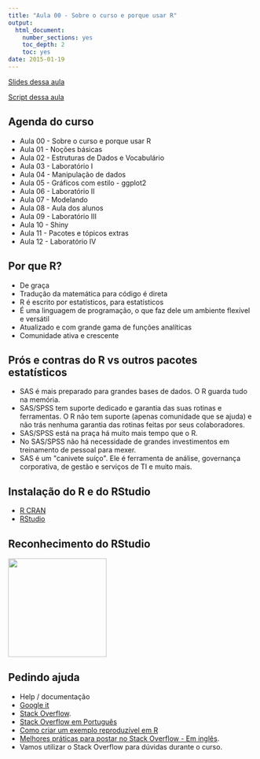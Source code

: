 ```yaml
---
title: "Aula 00 - Sobre o curso e porque usar R"
output:
  html_document:
    number_sections: yes
    toc_depth: 2
    toc: yes
date: 2015-01-19
---
```


<a href="http://curso-r.github.io/slides/aula_00_01_apresentacao.html" target="_blank">Slides dessa aula</a>

<a href="http://curso-r.github.io/script/aula_00_01_script.R" target="_blank">Script dessa aula</a>

## Agenda do curso 

* Aula 00 - Sobre o curso e porque usar R
* Aula 01 - Noções básicas
* Aula 02 - Estruturas de Dados e Vocabulário
* Aula 03 - Laboratório I
* Aula 04 - Manipulação de dados
* Aula 05 - Gráficos com estilo - ggplot2
* Aula 06 - Laboratório II
* Aula 07 - Modelando
* Aula 08 - Aula dos alunos
* Aula 09 - Laboratório III
* Aula 10 - Shiny
* Aula 11 - Pacotes e tópicos extras
* Aula 12 - Laboratório IV

## Por que R?

* De graça
* Tradução da matemática para código é direta
* R é escrito por estatísticos, para estatísticos
* É uma linguagem de programação, o que faz dele um ambiente flexível e versátil
* Atualizado e com grande gama de funções analíticas
* Comunidade ativa e crescente

## Prós e contras do R vs outros pacotes estatísticos

* SAS é mais preparado para grandes bases de dados. O R guarda tudo na memória.
* SAS/SPSS tem suporte dedicado e garantia das suas rotinas e ferramentas. O R não tem suporte (apenas comunidade que se ajuda) e não trás nenhuma garantia das rotinas feitas por seus colaboradores.
* SAS/SPSS está na praça há muito mais tempo que o R.
* No SAS/SPSS não há necessidade de grandes investimentos em treinamento de pessoal para mexer.
* SAS é um "canivete suíço". Ele é ferramenta de análise, governança corporativa, de gestão e serviços de TI e muito mais.

## Instalação do R e do RStudio

- [R CRAN](http://cran.r-project.org/)
- [RStudio](http://www.rstudio.com/)

## Reconhecimento do RStudio

<img src="http://www.rstudio.com/wp-content/uploads/2014/06/RStudio-Ball.png" style="width:200px;"></img>

## Pedindo ajuda

- Help / documentação
- [Google it](http://bit.ly/1u7tlv1)
- [Stack Overflow](http://stackoverflow.com/).
- [Stack Overflow em Português](http://pt.stackoverflow.com/)
- [Como criar um exemplo reproduzível em R](http://meta.pt.stackoverflow.com/questions/824/como-criar-um-exemplo-m%C3%ADnimo-reproduz%C3%ADvel-em-r)
- [Melhores práticas para postar no Stack Overflow - Em inglês](http://stackoverflow.com/help/how-to-ask).
- Vamos utilizar o Stack Overflow para dúvidas durante o curso.
